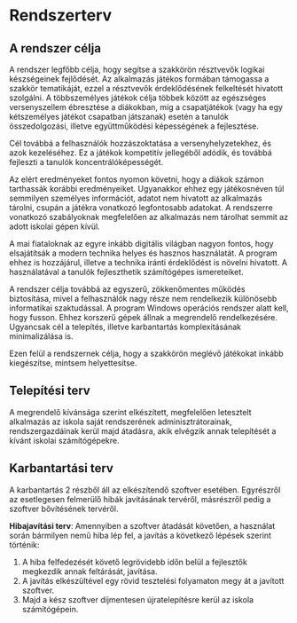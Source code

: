 Rendszerterv
============
A rendszer célja
----------------
A rendszer legfőbb célja, hogy segítse a szakkörön résztvevők logikai készségeinek fejlődését. Az alkalmazás játékos formában támogassa a szakkör tematikáját, ezzel a résztvevők érdeklődésének felkeltését hivatott szolgálni. A többszemélyes játékok célja többek között az egészséges versenyszellem ébresztése a diákokban, míg a csapatjátékok (vagy ha egy kétszemélyes játékot csapatban játszanak) esetén a tanulók összedolgozási, illetve együttműködési képességének a fejlesztése.

Cél továbbá a felhasználók hozzászoktatása a versenyhelyzetekhez, és azok kezeléséhez. Ez a játékok kompetitív jellegéből adódik, és továbbá fejleszti a tanulók koncentrálóképességét.

Az elért eredményeket fontos nyomon követni, hogy a diákok számon tarthassák korábbi eredményeiket. Ugyanakkor ehhez egy játékosnéven túl semmilyen személyes információt, adatot nem hivatott az alkalmazás tárolni, csupán a játékra vonatkozó legfontosabb adatokat. A rendszerre vonatkozó szabályoknak megfelelően az alkalmazás nem tárolhat semmit az adott iskolai gépen kívül.

A mai fiataloknak az egyre inkább digitális világban nagyon fontos, hogy elsajátítsák a modern technika helyes és hasznos használatát. A program ehhez is hozzájárul, illetve a technika iránti érdeklődést is növelni hivatott. A használatával a tanulók fejleszthetik számítógépes ismereteiket.

A rendszer célja továbbá az egyszerű, zökkenőmentes működés biztosítása, mivel a felhasználók nagy része nem rendelkezik különösebb informatikai szaktudással. A program Windows operációs rendszer alatt kell, hogy fusson. Ehhez korszerű gépek állnak a megrendelő rendelkezésére. Ugyancsak cél a telepítés, illetve karbantartás komplexitásának minimalizálása is.

Ezen felül a rendszernek célja, hogy a szakkörön meglévő játékokat inkább kiegészítse, mintsem helyettesítse.

Telepítési terv
---------------
A megrendelő kívánsága szerint elkészített, megfelelően letesztelt alkalmazás az iskola saját rendszerének adminisztrátorainak, rendszergazdáinak kerül majd átadásra, akik elvégzik annak telepítését a kívánt iskolai számítógépekre.

Karbantartási terv
------------------
A karbantartás 2 részből áll az elkészítendő szoftver esetében. Egyrészről az esetlegesen felmerülő hibák javításának tervéről, másrészről pedig a szoftver bővítésének tervéről.

**Hibajavítási terv**: Amennyiben a szoftver átadását követően, a használat során bármilyen nemű hiba lép fel, a javítás a következő lépések szerint történik:

1. A hiba felfedezését követő legrövidebb időn belül a fejlesztők megkezdik annak feltárását, javítása.
2. A javítás elkészültével egy rövid tesztelési folyamaton megy át a javított szoftver.
3. Majd a kész szoftver díjmentesen újratelepítésre kerül az iskola számítógépein.